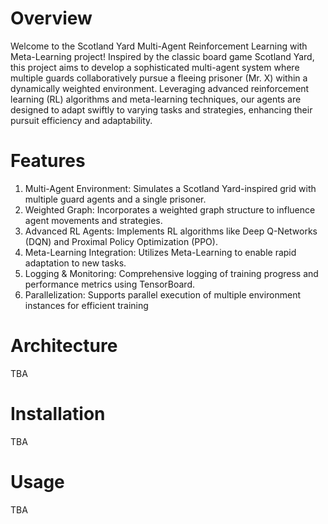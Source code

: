 # Overview

Welcome to the Scotland Yard Multi-Agent Reinforcement Learning with Meta-Learning project! Inspired by the classic board game Scotland Yard, this project aims to develop a sophisticated multi-agent system where multiple guards collaboratively pursue a fleeing prisoner (Mr. X) within a dynamically weighted environment. Leveraging advanced reinforcement learning (RL) algorithms and meta-learning techniques, our agents are designed to adapt swiftly to varying tasks and strategies, enhancing their pursuit efficiency and adaptability.

# Features

1. Multi-Agent Environment: Simulates a Scotland Yard-inspired grid with multiple guard agents and a single prisoner.
2. Weighted Graph: Incorporates a weighted graph structure to influence agent movements and strategies.
3. Advanced RL Agents: Implements RL algorithms like Deep Q-Networks (DQN) and Proximal Policy Optimization (PPO).
4. Meta-Learning Integration: Utilizes  Meta-Learning to enable rapid adaptation to new tasks.
5. Logging & Monitoring: Comprehensive logging of training progress and performance metrics using TensorBoard.
6. Parallelization: Supports parallel execution of multiple environment instances for efficient training

# Architecture
TBA

# Installation
TBA

# Usage
TBA

